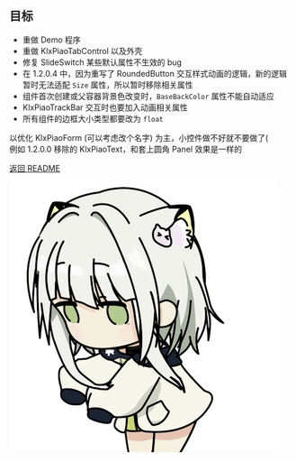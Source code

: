 ## 目标

- 重做 Demo 程序
- 重做 KlxPiaoTabControl 以及外壳
- 修复 SlideSwitch 某些默认属性不生效的 bug
- 在 1.2.0.4 中，因为重写了 RoundedButton 交互样式动画的逻辑，新的逻辑暂时无法适配 ```Size``` 属性，所以暂时移除相关属性
- 组件首次创建或父容器背景色改变时，```BaseBackColor``` 属性不能自动适应
- KlxPiaoTrackBar 交互时也要加入动画相关属性
- 所有组件的边框大小类型都要改为 ```float```

以优化 KlxPiaoForm (可以考虑改个名字) 为主，小控件做不好就不要做了(<br>
例如 1.2.0.0 移除的 KlxPiaoText，和套上圆角 Panel 效果是一样的

[返回 README](/README.md)

![target](screenshot/target.gif)